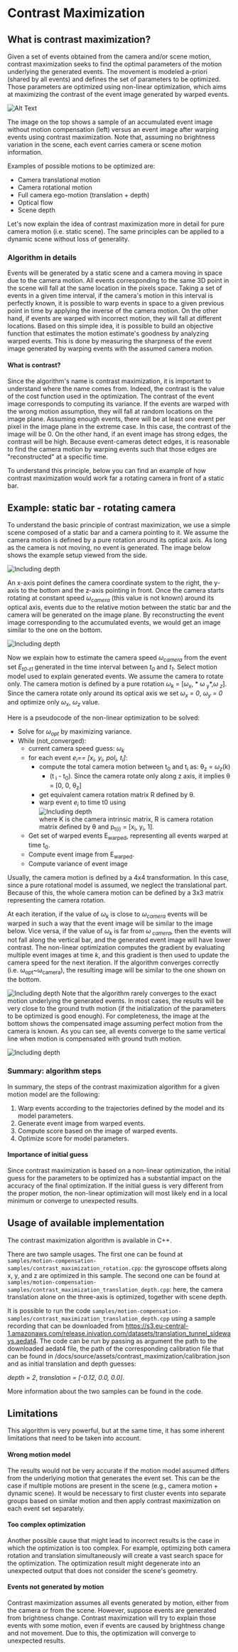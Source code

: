 # Contrast Maximization

## What is contrast maximization?

Given a set of events obtained from the camera and/or scene motion, contrast maximization seeks to find the optimal
parameters of the motion underlying the generated events. The movement is modeled a-priori (shared by all events) and
defines the set of parameters to be optimized. Those parameters are optimized using non-linear optimization, which aims
at maximizing the contrast of the event image generated by warped events.

![Alt Text](assets/contrast_maximization/contrast_max_sample.png)

The image on the top shows a sample of an accumulated event image without motion compensation (left) versus an event
image after warping events using contrast maximization. Note that, assuming no brightness variation in the scene, each
event carries camera or scene motion information.

Examples of possible motions to be optimized are:

- Camera translational motion
- Camera rotational motion
- Full camera ego-motion (translation + depth)
- Optical flow
- Scene depth

Let's now explain the idea of contrast maximization more in detail for pure camera motion (i.e. static scene). The same
principles can be applied to a dynamic scene without loss of generality.

### Algorithm in details

Events will be generated by a static scene and a camera moving in space due to the camera motion. All events
corresponding to the same 3D point in the scene will fall at the same location in the pixels space. Taking a set of
events in a given time interval, if the camera's motion in this interval is perfectly known, it is possible to warp
events in space to a given previous point in time by applying the inverse of the camera motion. On the other hand, if
events are warped with incorrect motion, they will fall at different locations. Based on this simple idea, it is
possible to build an objective function that estimates the motion estimate's goodness by analyzing warped events. This
is done by measuring the sharpness of the event image generated by warping events with the assumed camera motion.

#### What is contrast?

Since the algorithm's name is contrast maximization, it is important to understand where the name comes from. Indeed,
the contrast is the value of the cost function used in the optimization. The contrast of the event image corresponds to
computing its variance. If the events are warped with the wrong motion assumption, they will fall at random locations on
the image plane. Assuming enough events, there will be at least one event per pixel in the image plane in the extreme
case. In this case, the contrast of the image will be 0. On the other hand, if an event image has strong edges, the
contrast will be high. Because event-cameras detect edges, it is reasonable to find the camera motion by warping events
such that those edges are "reconstructed" at a specific time.

To understand this principle, below you can find an example of how contrast maximization would work far a rotating
camera in front of a static bar.

## Example: static bar - rotating camera

To understand the basic principle of contrast maximization, we use a simple scene composed of a static bar and a camera
pointing to it. We assume the camera motion is defined by a pure rotation around its optical axis. As long as the camera
is not moving, no event is generated. The image below shows the example setup viewed from the side.

![Including depth](assets/contrast_maximization/camera_setup.png)

An x-axis point defines the camera coordinate system to the right, the y-axis to the bottom and the z-axis pointing in
front. Once the camera starts rotating at constant speed *ω<sub>camera</sub>* (this value is not known) around its
optical axis, events due to the relative motion between the static bar and the camera will be generated on the image
plane. By reconstructing the event image corresponding to the accumulated events, we would get an image similar to the
one on the bottom.

![Including depth](assets/contrast_maximization/accumulated_image.png)

Now we explain how to estimate the camera speed *ω<sub>camera</sub>* from the event set *E<sub>t0-t1</sub>* generated in
the time interval between *t<sub>0</sub>* and *t<sub>1</sub>*. Select motion model used to explain generated events. We
assume the camera to rotate only. The camera motion is defined by a pure rotation *ω<sub>k</sub>* = \[*ω<sub>x</sub>*,
\* ω<sub> y</sub>\*,*ω<sub> z</sub>*\]. Since the camera rotate only around its optical axis we set *ω<sub>x</sub> = 0*,
*ω<sub>y</sub> = 0* and optimize only *ω<sub>x</sub>*, *ω<sub>z</sub>* value.

Here is a pseudocode of the non-linear optimization to be solved:

- Solve for *ω<sub>opt</sub>* by maximizing variance.
- While (not_converged):
  - current camera speed guess: *ω<sub>k</sub>*
  - for each event *e<sub>i</sub>== \[x<sub>i</sub>, y<sub>i</sub>, pol<sub>i</sub>, t<sub>i</sub>\]*:
    - compute the total camera motion between t<sub>0</sub> and t<sub>i</sub> as: θ<sub>z</sub> = *ω<sub>z</sub>*(k)
      - (t<sub> i</sub> - t<sub>0</sub>). Since the camera rotate only along z axis, it implies θ = \[0, 0,
        θ<sub>z</sub>\]
    - get equivalent camera rotation matrix R defined by θ.
    - warp event *e<sub>i</sub>* to time t0 using <br />
      ![Including depth](assets/contrast_maximization/projecting_formula.png) <br /> where K is che camera intrinsic
      matrix, R is camera rotation matrix defined by θ and p<sub>t(i)</sub> = \[x<sub>i</sub>, y<sub>i</sub>, 1\].
  - Get set of warped events E<sub>warped</sub>, representing all events warped at time t<sub>0</sub>.
  - Compute event image from E<sub>warped</sub>.
  - Compute variance of event image

Usually, the camera motion is defined by a 4x4 transformation. In this case, since a pure rotational model is assumed,
we neglect the translational part. Because of this, the whole camera motion can be defined by a 3x3 matrix representing
the camera rotation.

At each iteration, if the value of *ω<sub>k</sub>* is close to *ω<sub>camera</sub>* events will be warped in such a way
that the event image will be similar to the image below. Vice versa, if the value of *ω<sub>k</sub>* is far from *ω<sub>
camera</sub>*, then the events will not fall along the vertical bar, and the generated event image will have lower
contrast. The non-linear optimization computes the gradient by evaluating multiple event images at time *k*, and this
gradient is then used to update the camera speed for the next iteration. If the algorithm converges correctly (i.e.
ω<sub>opt</sub>~ω<sub>camera</sub>), the resulting image will be similar to the one shown on the bottom.

![Including depth](assets/contrast_maximization/cm_image.png) Note that the algorithm rarely converges to the exact
motion underlying the generated events. In most cases, the results will be very close to the ground truth motion (if the
initialization of the parameters to be optimized is good enough). For completeness, the image at the bottom shows the
compensated image assuming perfect motion from the camera is known. As you can see, all events converge to the same
vertical line when motion is compensated with ground truth motion.

![Including depth](assets/contrast_maximization/gt_image.png)

### Summary: algorithm steps

In summary, the steps of the contrast maximization algorithm for a given motion model are the following:

1. Warp events according to the trajectories defined by the model and its model parameters.
1. Generate event image from warped events.
1. Compute score based on the image of warped events.
1. Optimize score for model parameters.

#### Importance of initial guess

Since contrast maximization is based on a non-linear optimization, the initial guess for the parameters to be optimized
has a substantial impact on the accuracy of the final optimization. If the initial guess is very different from the
proper motion, the non-linear optimization will most likely end in a local minimum or converge to unexpected results.

## Usage of available implementation

The contrast maximization algorithm is available in C++.

There are two sample usages. The first one can be found at
`samples/motion-compensation-samples/contrast_maximization_rotation.cpp`: the gyroscope offsets along x, y, and z are
optimized in this sample. The second one can be found at
`samples/motion-compensation-samples/contrast_maximization_translation_depth.cpp`: here, the camera translation alone on
the three-axis is optimized, together with scene depth.

It is possible to run the code `samples/motion-compensation-samples/contrast_maximization_translation_depth.cpp` using a
sample recording that can be downloaded from
https://s3.eu-central-1.amazonaws.com/release.inivation.com/datasets/translation_tunnel_sideways.aedat4. The code can be
run by passing as argument the path to the downloaded aedat4 file, the path of the corresponding calibration file that
can be found in /docs/source/assets/contrast_maximization/calibration.json and as initial translation and depth guesses:

*depth = 2*, *translation = \[-0.12, 0.0, 0.0\]*.

More information about the two samples can be found in the code.

## Limitations

This algorithm is very powerful, but at the same time, it has some inherent limitations that need to be taken into
account.

#### Wrong motion model

The results would not be very accurate if the motion model assumed differs from the underlying motion that generates the
event set. This can be the case if multiple motions are present in the scene (e.g., camera motion + dynamic scene). It
would be necessary to first cluster events into separate groups based on similar motion and then apply contrast
maximization on each event set separately.

#### Too complex optimization

Another possible cause that might lead to incorrect results is the case in which the optimization is too complex. For
example, optimizing both camera rotation and translation simultaneously will create a vast search space for the
optimization. The optimization result might degenerate into an unexpected output that does not consider the scene's
geometry.

#### Events not generated by motion

Contrast maximization assumes all events generated by motion, either from the camera or from the scene. However, suppose
events are generated from brightness change. Contrast maximization will try to explain those events with some motion,
even if events are caused by brightness change and not movement. Due to this, the optimization will converge to
unexpected results.
